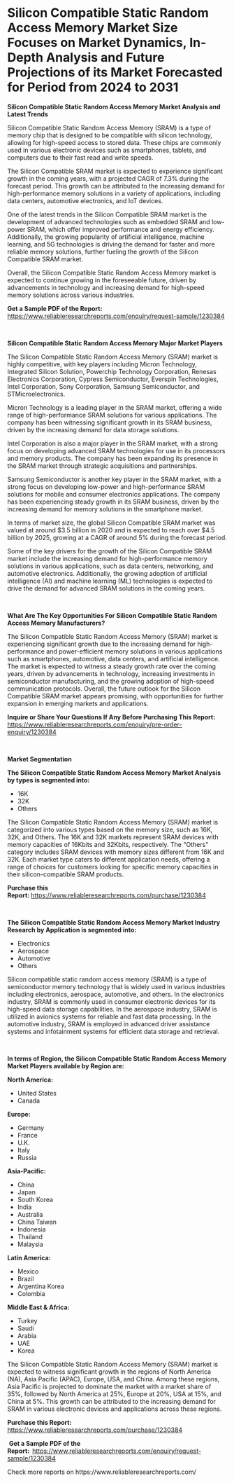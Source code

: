 <p><h1>Silicon Compatible Static Random Access Memory Market Size Focuses on Market Dynamics, In-Depth Analysis and Future Projections of its Market Forecasted for Period from 2024 to 2031</h1></p><p><strong>Silicon Compatible Static Random Access Memory Market Analysis and Latest Trends</strong></p>
<p><p>Silicon Compatible Static Random Access Memory (SRAM) is a type of memory chip that is designed to be compatible with silicon technology, allowing for high-speed access to stored data. These chips are commonly used in various electronic devices such as smartphones, tablets, and computers due to their fast read and write speeds.</p><p>The Silicon Compatible SRAM market is expected to experience significant growth in the coming years, with a projected CAGR of 7.3% during the forecast period. This growth can be attributed to the increasing demand for high-performance memory solutions in a variety of applications, including data centers, automotive electronics, and IoT devices.</p><p>One of the latest trends in the Silicon Compatible SRAM market is the development of advanced technologies such as embedded SRAM and low-power SRAM, which offer improved performance and energy efficiency. Additionally, the growing popularity of artificial intelligence, machine learning, and 5G technologies is driving the demand for faster and more reliable memory solutions, further fueling the growth of the Silicon Compatible SRAM market.</p><p>Overall, the Silicon Compatible Static Random Access Memory market is expected to continue growing in the foreseeable future, driven by advancements in technology and increasing demand for high-speed memory solutions across various industries.</p></p>
<p><strong>Get a Sample PDF of the Report:&nbsp;</strong> <a href="https://www.reliableresearchreports.com/enquiry/request-sample/1230384">https://www.reliableresearchreports.com/enquiry/request-sample/1230384</a></p>
<p>&nbsp;</p>
<p><strong>Silicon Compatible Static Random Access Memory Major Market Players</strong></p>
<p><p>The Silicon Compatible Static Random Access Memory (SRAM) market is highly competitive, with key players including Micron Technology, Integrated Silicon Solution, Powerchip Technology Corporation, Renesas Electronics Corporation, Cypress Semiconductor, Everspin Technologies, Intel Corporation, Sony Corporation, Samsung Semiconductor, and STMicroelectronics.</p><p>Micron Technology is a leading player in the SRAM market, offering a wide range of high-performance SRAM solutions for various applications. The company has been witnessing significant growth in its SRAM business, driven by the increasing demand for data storage solutions.</p><p>Intel Corporation is also a major player in the SRAM market, with a strong focus on developing advanced SRAM technologies for use in its processors and memory products. The company has been expanding its presence in the SRAM market through strategic acquisitions and partnerships.</p><p>Samsung Semiconductor is another key player in the SRAM market, with a strong focus on developing low-power and high-performance SRAM solutions for mobile and consumer electronics applications. The company has been experiencing steady growth in its SRAM business, driven by the increasing demand for memory solutions in the smartphone market.</p><p>In terms of market size, the global Silicon Compatible SRAM market was valued at around $3.5 billion in 2020 and is expected to reach over $4.5 billion by 2025, growing at a CAGR of around 5% during the forecast period.</p><p>Some of the key drivers for the growth of the Silicon Compatible SRAM market include the increasing demand for high-performance memory solutions in various applications, such as data centers, networking, and automotive electronics. Additionally, the growing adoption of artificial intelligence (AI) and machine learning (ML) technologies is expected to drive the demand for advanced SRAM solutions in the coming years.</p></p>
<p>&nbsp;</p>
<p><strong>What Are The Key Opportunities For Silicon Compatible Static Random Access Memory Manufacturers?</strong></p>
<p><p>The Silicon Compatible Static Random Access Memory (SRAM) market is experiencing significant growth due to the increasing demand for high-performance and power-efficient memory solutions in various applications such as smartphones, automotive, data centers, and artificial intelligence. The market is expected to witness a steady growth rate over the coming years, driven by advancements in technology, increasing investments in semiconductor manufacturing, and the growing adoption of high-speed communication protocols. Overall, the future outlook for the Silicon Compatible SRAM market appears promising, with opportunities for further expansion in emerging markets and applications.</p></p>
<p><strong>Inquire or Share Your Questions If Any Before Purchasing This Report:</strong> <a href="https://www.reliableresearchreports.com/enquiry/pre-order-enquiry/1230384">https://www.reliableresearchreports.com/enquiry/pre-order-enquiry/1230384</a></p>
<p>&nbsp;</p>
<p><strong>Market Segmentation</strong></p>
<p><strong>The Silicon Compatible Static Random Access Memory Market Analysis by types is segmented into:</strong></p>
<p><ul><li>16K</li><li>32K</li><li>Others</li></ul></p>
<p><p>The Silicon Compatible Static Random Access Memory (SRAM) market is categorized into various types based on the memory size, such as 16K, 32K, and Others. The 16K and 32K markets represent SRAM devices with memory capacities of 16Kbits and 32Kbits, respectively. The "Others" category includes SRAM devices with memory sizes different from 16K and 32K. Each market type caters to different application needs, offering a range of choices for customers looking for specific memory capacities in their silicon-compatible SRAM products.</p></p>
<p><strong>Purchase this Report:&nbsp;</strong><a href="https://www.reliableresearchreports.com/purchase/1230384">https://www.reliableresearchreports.com/purchase/1230384</a></p>
<p>&nbsp;</p>
<p><strong>The Silicon Compatible Static Random Access Memory Market Industry Research by Application is segmented into:</strong></p>
<p><ul><li>Electronics</li><li>Aerospace</li><li>Automotive</li><li>Others</li></ul></p>
<p><p>Silicon compatible static random access memory (SRAM) is a type of semiconductor memory technology that is widely used in various industries including electronics, aerospace, automotive, and others. In the electronics industry, SRAM is commonly used in consumer electronic devices for its high-speed data storage capabilities. In the aerospace industry, SRAM is utilized in avionics systems for reliable and fast data processing. In the automotive industry, SRAM is employed in advanced driver assistance systems and infotainment systems for efficient data storage and retrieval.</p></p>
<p>&nbsp;</p>
<p><strong>In terms of Region, the Silicon Compatible Static Random Access Memory Market Players available by Region are:</strong></p>
<p>
    <p> <strong> North America: </strong>
        <ul>
            <li>United States</li>
            <li>Canada</li>
        </ul>
        </p> 
    <p> <strong> Europe: </strong>
        <ul>
            <li>Germany</li>
            <li>France</li>
            <li>U.K.</li>
            <li>Italy</li>
            <li>Russia</li>
        </ul>
        </p> 
    <p> <strong> Asia-Pacific: </strong>
        <ul>
            <li>China</li>
            <li>Japan</li>
            <li>South Korea</li>
            <li>India</li>
            <li>Australia</li>
            <li>China Taiwan</li>
            <li>Indonesia</li>
            <li>Thailand</li>
            <li>Malaysia</li>
        </ul>
        </p> 
    <p> <strong> Latin America: </strong>
        <ul>
            <li>Mexico</li>
            <li>Brazil</li>
            <li>Argentina Korea</li>
            <li>Colombia</li>
        </ul>
        </p> 
    <p> <strong> Middle East & Africa: </strong>
        <ul>
            <li>Turkey</li>
            <li>Saudi</li>
            <li>Arabia</li>
            <li>UAE</li>
            <li>Korea</li>
        </ul>
    </p>
    </p>
<p><p>The Silicon Compatible Static Random Access Memory (SRAM) market is expected to witness significant growth in the regions of North America (NA), Asia Pacific (APAC), Europe, USA, and China. Among these regions, Asia Pacific is projected to dominate the market with a market share of 35%, followed by North America at 25%, Europe at 20%, USA at 15%, and China at 5%. This growth can be attributed to the increasing demand for SRAM in various electronic devices and applications across these regions.</p></p>
<p><strong>Purchase this Report: </strong><a href="https://www.reliableresearchreports.com/purchase/1230384">https://www.reliableresearchreports.com/purchase/1230384</a></p>
<p>&nbsp;<strong>Get a Sample PDF of the Report:&nbsp;&nbsp;</strong><a href="https://www.reliableresearchreports.com/enquiry/request-sample/1230384">https://www.reliableresearchreports.com/enquiry/request-sample/1230384</a></p>
<p><strong></strong></p>
<p>Check more reports on https://www.reliableresearchreports.com/</p>
